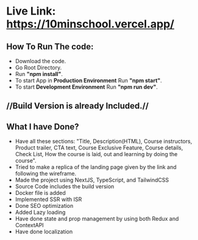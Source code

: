 # Live Link: https://10minschool.vercel.app/

## How To Run The code:

- Download the code.
- Go Root Directory.
- Run **"npm install"**.
- To start App in **Production Environment** Run **"npm start"**.
- To start **Development Environment** Run **"npm run dev"**.

## //Build Version is already Included.//

## What I have Done?

- Have all these sections: "Title, Description(HTML), Course instructors, Product trailer, CTA text, Course Exclusive Feature, Course details, Check List, How the course is laid, out and learning by doing the course".
- Tried to make a replica of the landing page given by the link and following the wireframe.
- Made the project using NextJS, TypeScript, and TailwindCSS
- Source Code includes the build version
- Docker file is added
- Implemented SSR with ISR
- Done SEO optimization
- Added Lazy loading
- Have done state and prop management by using both Redux and ContextAPI
- Have done localization
